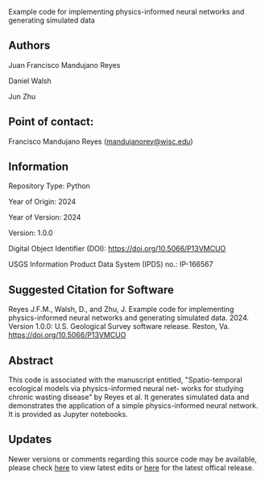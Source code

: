 Example code for implementing physics-informed neural networks and generating simulated data

## Authors

Juan Francisco Mandujano Reyes

Daniel Walsh

Jun Zhu

## Point of contact: 

Francisco Mandujano Reyes (mandujanorey@wisc.edu)

## Information

Repository Type: Python

Year of Origin:  2024

Year of Version: 2024

Version: 1.0.0

Digital Object Identifier (DOI): https://doi.org/10.5066/P13VMCUO

USGS Information Product Data System (IPDS) no.: IP-166567


## Suggested Citation for Software

Reyes J.F.M., Walsh, D., and Zhu, J. Example code for implementing physics-informed neural networks and generating simulated data. 2024. Version 1.0.0: U.S. Geological Survey software release. Reston, Va. https://doi.org/10.5066/P13VMCUO


## Abstract

This code is associated with the manuscript entitled, "Spatio-temporal ecological models via physics-informed neural net-
works for studying chronic wasting disease" by Reyes et al. It generates simulated data and demonstrates the application of a simple
physics-informed neural network. It is provided as Jupyter notebooks.


## Updates
Newer versions or comments regarding this source code may be available, please check [here](https://code.usgs.gov/cooperativeresearchunits/neural-networks) to view latest edits or [here](https://code.usgs.gov/cooperativeresearchunits/neural-networks/-/releases) for the latest offical release.

